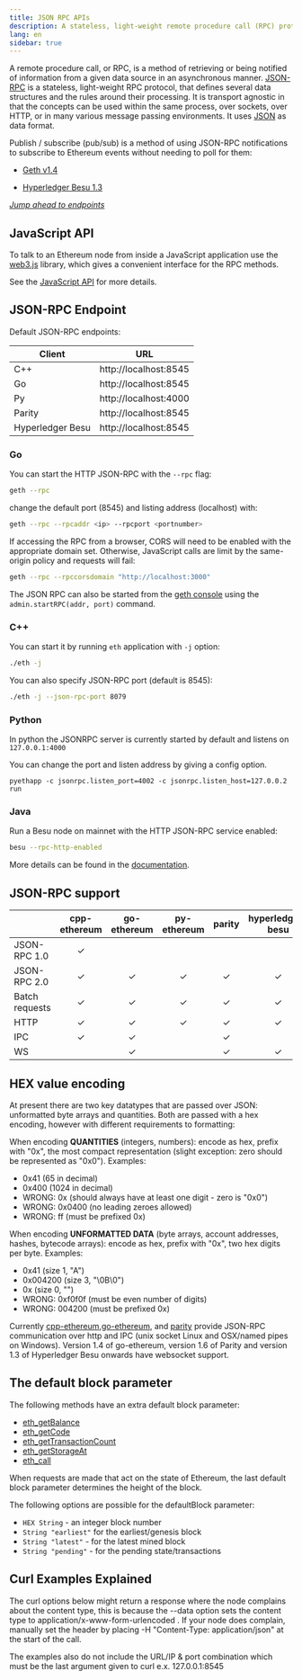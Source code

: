 ```yaml
---
title: JSON RPC APIs
description: A stateless, light-weight remote procedure call (RPC) protocol
lang: en
sidebar: true
---
```


A remote procedure call, or RPC, is a method of retrieving or being notified of information from a given data source in an asynchronous manner. [JSON-RPC](http://www.jsonrpc.org/specification) is a stateless, light-weight RPC protocol, that defines several data structures and the rules around their processing. It is transport agnostic in that the concepts can be used within the same process, over sockets, over HTTP, or in many various message passing environments. It uses [JSON](http://json.org/) as data format.

Publish / subscribe (pub/sub) is a method of using JSON-RPC notifications to subscribe to Ethereum events without needing to poll for them:

- [Geth v1.4](https://geth.ethereum.org/docs/rpc/pubsub)

- [Hyperledger Besu 1.3](https://besu.hyperledger.org/en/stable/HowTo/Interact/APIs/RPC-PubSub/)

_[Jump ahead to endpoints](/developers/docs/apis/json-rpc/reference)_

## JavaScript API

To talk to an Ethereum node from inside a JavaScript application use the [web3.js](https://github.com/ethereum/web3.js) library, which gives a convenient interface for the RPC methods.

See the [JavaScript API](/developers/docs/apis/javascript) for more details.

## JSON-RPC Endpoint

Default JSON-RPC endpoints:

| Client           |          URL          |
| ---------------- | :-------------------: |
| C++              | http://localhost:8545 |
| Go               | http://localhost:8545 |
| Py               | http://localhost:4000 |
| Parity           | http://localhost:8545 |
| Hyperledger Besu | http://localhost:8545 |

### Go

You can start the HTTP JSON-RPC with the `--rpc` flag:

```bash
geth --rpc
```

change the default port (8545) and listing address (localhost) with:

```bash
geth --rpc --rpcaddr <ip> --rpcport <portnumber>
```

If accessing the RPC from a browser, CORS will need to be enabled with the appropriate domain set. Otherwise, JavaScript calls are limit by the same-origin policy and requests will fail:

```bash
geth --rpc --rpccorsdomain "http://localhost:3000"
```

The JSON RPC can also be started from the [geth console](https://github.com/ethereum/go-ethereum/wiki/JavaScript-Console) using the `admin.startRPC(addr, port)` command.

### C++

You can start it by running `eth` application with `-j` option:

```bash
./eth -j
```

You can also specify JSON-RPC port (default is 8545):

```bash
./eth -j --json-rpc-port 8079
```

### Python

In python the JSONRPC server is currently started by default and listens on `127.0.0.1:4000`

You can change the port and listen address by giving a config option.

`pyethapp -c jsonrpc.listen_port=4002 -c jsonrpc.listen_host=127.0.0.2 run`

### Java

Run a Besu node on mainnet with the HTTP JSON-RPC service enabled:

```bash
besu --rpc-http-enabled
```

More details can be found in the [documentation](https://besu.hyperledger.org/en/stable/Reference/CLI/CLI-Syntax/#rpc-http-enabled).

## JSON-RPC support

|                | cpp-ethereum | go-ethereum | py-ethereum |  parity  | hyperledger-besu |
| -------------- | :----------: | :---------: | :---------: | :------: | :--------------: |
| JSON-RPC 1.0   |   &#x2713;   |             |             |          |                  |
| JSON-RPC 2.0   |   &#x2713;   |  &#x2713;   |  &#x2713;   | &#x2713; |     &#x2713;     |
| Batch requests |   &#x2713;   |  &#x2713;   |  &#x2713;   | &#x2713; |     &#x2713;     |
| HTTP           |   &#x2713;   |  &#x2713;   |  &#x2713;   | &#x2713; |     &#x2713;     |
| IPC            |   &#x2713;   |  &#x2713;   |             | &#x2713; |                  |
| WS             |              |  &#x2713;   |             | &#x2713; |     &#x2713;     |

## HEX value encoding

At present there are two key datatypes that are passed over JSON: unformatted byte arrays and quantities. Both are passed with a hex encoding, however with different requirements to formatting:

When encoding **QUANTITIES** (integers, numbers): encode as hex, prefix with "0x", the most compact representation (slight exception: zero should be represented as "0x0"). Examples:

- 0x41 (65 in decimal)
- 0x400 (1024 in decimal)
- WRONG: 0x (should always have at least one digit - zero is "0x0")
- WRONG: 0x0400 (no leading zeroes allowed)
- WRONG: ff (must be prefixed 0x)

When encoding **UNFORMATTED DATA** (byte arrays, account addresses, hashes, bytecode arrays): encode as hex, prefix with "0x", two hex digits per byte. Examples:

- 0x41 (size 1, "A")
- 0x004200 (size 3, "\0B\0")
- 0x (size 0, "")
- WRONG: 0xf0f0f (must be even number of digits)
- WRONG: 004200 (must be prefixed 0x)

Currently [cpp-ethereum](https://github.com/ethereum/cpp-ethereum),[go-ethereum](https://github.com/ethereum/go-ethereum), and [parity](https://github.com/paritytech/parity) provide JSON-RPC communication over http and IPC (unix socket Linux and OSX/named pipes on Windows). Version 1.4 of go-ethereum, version 1.6 of Parity and version 1.3 of Hyperledger Besu onwards have websocket support.

## The default block parameter

The following methods have an extra default block parameter:

- [eth_getBalance](/developers/docs/apis/json-rpc/reference/#eth_getbalance)
- [eth_getCode](/developers/docs/apis/json-rpc/reference/#eth_getcode)
- [eth_getTransactionCount](/developers/docs/apis/json-rpc/reference/#eth_gettransactioncount)
- [eth_getStorageAt](/developers/docs/apis/json-rpc/reference/#eth_getstorageat)
- [eth_call](/developers/docs/apis/json-rpc/reference/#eth_call)

When requests are made that act on the state of Ethereum, the last default block parameter determines the height of the block.

The following options are possible for the defaultBlock parameter:

- `HEX String` - an integer block number
- `String "earliest"` for the earliest/genesis block
- `String "latest"` - for the latest mined block
- `String "pending"` - for the pending state/transactions

## Curl Examples Explained

The curl options below might return a response where the node complains about the content type, this is because the --data option sets the content type to application/x-www-form-urlencoded . If your node does complain, manually set the header by placing -H "Content-Type: application/json" at the start of the call.

The examples also do not include the URL/IP & port combination which must be the last argument given to curl e.x. 127.0.0.1:8545
